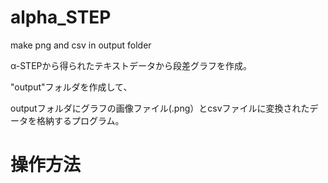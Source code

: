 # alpha_STEP
make png and csv in output folder

α-STEPから得られたテキストデータから段差グラフを作成。

"output"フォルダを作成して、

outputフォルダにグラフの画像ファイル(.png）とcsvファイルに変換されたデータを格納するプログラム。

# 操作方法

